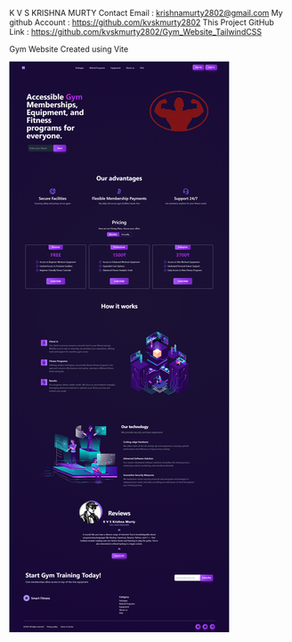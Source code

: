 K V S KRISHNA MURTY 
Contact Email : krishnamurty2802@gmail.com
My github Account : https://github.com/kvskmurty2802
This Project GitHub Link : https://github.com/kvskmurty2802/Gym_Website_TailwindCSS

Gym Website Created using Vite

![GYM](GYM.png)